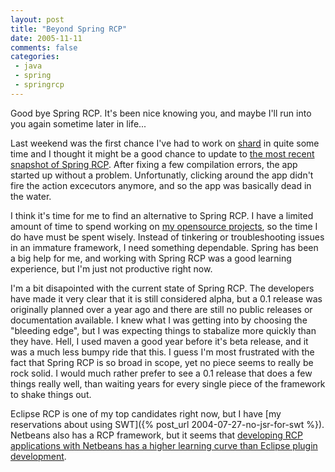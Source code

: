 ```yaml
---
layout: post
title: "Beyond Spring RCP"
date: 2005-11-11
comments: false
categories:
 - java
 - spring
 - springrcp
---
```


Good bye Spring RCP. It's been nice knowing you, and maybe I'll run into you again sometime later in life...



Last weekend was the first chance I've had to work on [shard](http://shard.codecrate.com) in quite some time and I thought it might be a good chance to update to [the most recent snapshot of Spring RCP](http://maven.codecrate.com/spring-rcp). After fixing a few compilation errors, the app started up without a problem. Unfortunatly, clicking around the app didn't fire the action excecutors anymore, and so the app was basically dead in the water.



I think it's time for me to find an alternative to Spring RCP. I have a limited amount of time to spend working on [my opensource projects](http://shard.codecrate.com), so the time I do have must be spent wisely. Instead of tinkering or troubleshooting issues in an immature framework, I need something dependable. Spring has been a big help for me, and working with Spring RCP was a good learning experience, but I'm just not productive right now.



I'm a bit disapointed with the current state of Spring RCP. The developers have made it very clear that it is still considered alpha, but a 0.1 release was originally planned over a year ago and there are still no public releases or documentation available. I knew what I was getting into by choosing the "bleeding edge", but I was expecting things to stabalize more quickly than they have. Hell, I used maven a good year before it's beta release, and it was a much less bumpy ride that this. I guess I'm most frustrated with the fact that Spring RCP is so broad in scope, yet no piece seems to really be rock solid. I would much rather prefer to see a 0.1 release that does a few things really well, than waiting years for every single piece of the framework to shake things out.



Eclipse RCP is one of my top candidates right now, but I have [my reservations about using SWT]({% post_url 2004-07-27-no-jsr-for-swt %}). Netbeans also has a RCP framework, but it seems that [developing RCP applications with Netbeans has a higher learning curve than Eclipse plugin development](http://blogs.sun.com/roller/page/dreamwords/20050328).

